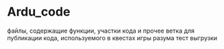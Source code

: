 # Ardu_code
файлы, содержащие функции, участки кода и прочее
ветка для публикации кода, используемого в квестах игры разума
тест выгрузки